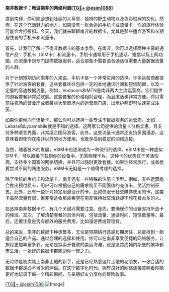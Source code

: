 **南非数据卡：畅游南非的网络利器[[TG💪+ @esim1088](https://t.me/s/esim1088)]**

提到南非，你可能会想到壮丽的大草原、独特的野生动物以及色彩斑斓的文化。然而，在这个充满魅力的地方，如果没有一张合适的手机卡或流量卡，你的旅行体验可能会大打折扣。今天，我们就来聊聊南非的数据卡，尤其是那些适合游客和长期居住者的手机卡和流量卡。

首先，让我们了解一下南非数据卡的基本类型。在南非，你可以选择两种主要的通信产品：手机卡（SIM卡）和流量卡。手机卡通常用于手机通话、短信以及上网功能，而流量卡则专门提供数据服务，适合那些不需要语音通话但需要大量数据流量的人群。

对于计划短期访问南非的人来说，手机卡是一个非常实用的选择。许多运营商都提供了针对游客的套餐，这些套餐往往包括一定的本地通话时间和短信配额，以及一定量的高速数据流量。例如，Vodacom和MTN是南非两大主流运营商，它们提供的游客套餐非常受欢迎。这些套餐的价格相对合理，而且激活也非常方便。你只需前往机场的营业厅或者某些大型商场内的运营商门店，出示护照即可快速完成注册。

如果你更倾向于流量卡，那么你可以选择一些专注于数据服务的运营商。比如，Lebara和Lycamobile就是不错的选择。这两家公司提供的流量卡价格实惠，且支持多种语言界面，非常适合国际游客。此外，这些流量卡通常还支持多国漫游，这意味着即使你在南非以外的地方使用，也能享受到稳定的网络连接。

当然，随着技术的发展，eSIM卡也逐渐成为一种流行的选择。eSIM卡是一种虚拟SIM卡，可以直接下载到你的设备中，无需物理卡片。这种卡的优势在于灵活性高，支持多个国家的网络切换，并且可以随时更改套餐。如果你经常旅行，或者想要尝试不同的网络服务，eSIM卡无疑是一个值得考虑的选择。

除了传统的手机卡和流量卡，南非还有一些特殊的注册卡类型。例如，有些运营商会推出预付费卡，用户可以根据自己的需求购买不同面值的充值卡，灵活控制开支。此外，还有一些针对特定用途设计的卡，比如仅限于社交媒体使用的卡，这类卡虽然流量有限，但非常适合那些希望在南非保持社交活跃却不想花费太多的人。

在选择南非数据卡时，有几个关键点需要注意。首先，要确保你的设备支持所选卡的频段。其次，了解清楚套餐的具体内容，包括流量、通话时间、短信数量等。最后，还要注意是否有额外的服务费用，比如漫游费或管理费。

总的来说，南非的数据卡种类繁多，无论是短期旅行还是长期居住，总能找到一款适合自己的产品。通过合理的选择和使用，你可以在南非享受便捷的网络服务，让旅程更加丰富多彩。无论是探索开普敦的美丽海滩，还是追踪约翰内斯堡的繁华都市生活，一张好的数据卡都能助你一臂之力。

无论你是初次踏上南非土地的新手，还是已经熟悉这片土地的老朋友，一张合适的数据卡都是必不可少的伴侣。在这个数字化时代，拥有良好的网络连接意味着你能更好地记录下每一个精彩瞬间，与亲朋好友分享你的冒险故事。

[[TG💪+ @esim1088](https://t.me/s/esim1088) ![Image](https://i.postimg.cc/4NQfJmqS/Snipaste-2025-05-13-00-14-12.png)]